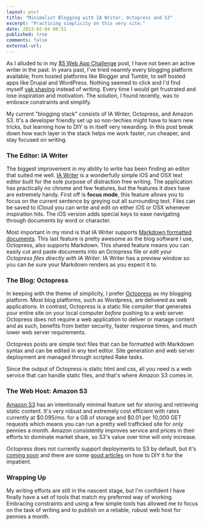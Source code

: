 ```yaml
---
layout: post
title: "Minimalist Blogging with IA Writer, Octopress and S3"
excerpt: "Practicing simplicity on this very site."
date: 2013-02-04 08:51
published: true
comments: false
external-url:
---
```

As I alluded to in my [$5 Web App Challenge](/2013/01/27/starting-the-5-dollars-web-app-challenge) post, I have not been an active writer in the past. In years past, I've tried nearmly every blogging platform available; from hosted platforms like Blogger and Tumblr, to self hosted apps like Drupal and WordPress. Nothing seemed to click and I'd find myself [yak shaving](http://en.wiktionary.org/wiki/yak_shaving) instead of writing. Every time I would get frustrated and lose inspiration and motivation. The solution, I found recently, was to embrace constraints and simplify.

My current "blogging stack" consists of IA Writer, Octopress, and Amazon S3. It's a developer friendly set up so non-techies might have to learn new tricks, but learning how to DIY is in itself very rewarding. In this post break down how each layer in the stack helps me work faster, run cheaper, and stay focused on writing.

### The Editor: IA Writer

The biggest improvement in my ability to write has been finding an editor that suited me well. [IA Writer](http://www.iawriter.com) is a wonderfully simple iOS and OSX text editor built for the sole purpose of distraction free writing. The application has practically no chrome and few features, but the features it _does_ have are extremely handy. First off is __focus mode__, this feature allows you to focus on the current sentence by greying out all surrounding text. Files can be saved to iCloud you can write and edit on either iOS or OSX whenever inspiration hits. The iOS version adds special keys to ease navigating through documents by word or character. 

Most important in my mind is that IA Writer supports [Markdown formatted documents](http://daringfireball.net/projects/markdown/syntax#overview). This last feature is pretty awesome as the blog software I use, Octopress, also supports Markdown. This shared feature means you can easily cut and paste documents into an Octopress file or _edit your Octopress files directly with IA Writer_. IA Writer has a preview window so you can be sure your Markdown renders as you expect it to.

### The Blog: Octopress

In keeping with the theme of simplicity, I prefer [Octopress](http://octopress.org) as my blogging platform. Most blog platforms, such as Wordpress, are delivered as web applications. In contrast, Octopress is a static file compiler that generates your entire site on your local computer _before_ pushing to a web server. Octopress does not require a web application to deliver or manage content and as such, benefits from better security, faster response times, and much lower web server requirements.

Octopress posts are simple text files that can be formatted with Markdown syntax and can be edited in any text editor. Site generation and web server deployment are managed through scripted Rake tasks.

Since the output of Octopress is static html and css, all you need is a web service that can handle static files, and that's where Amazon S3 comes in.

### The Web Host: Amazon S3

[Amazon S3](https://aws.amazon.com/s3) has an intentionally minimal feature set for storing and retrieving static content. It's very robust and extremely cost efficient with rates currently at $0.095/mo. for a GB of storage and $0.01 per 10,000 GET requests which means you can run a pretty well trafficked site for only pennies a month. Amazon consistently improves service and prices in their efforts to dominate market share, so  S3's value over time will only increase.

Octopress does not currently support deployments to S3 by default, but it's [coming soon](https://github.com/imathis/octopress/pull/107) and there are some [good articles](http://www.jerome-bernard.com/blog/2011/08/20/quick-tip-for-easily-deploying-octopress-blog-on-amazon-cloudfront) on how to DIY it for the impatient.

### Wrapping Up

My writing efforts are still in the nascent stage, but I'm confident I have finally have a set of tools that match my preferred way of working. Embracing constraints and using a few simple tools has allowed me to focus on the task of writing and to publish on a reliable, robust web host for pennies a month.
